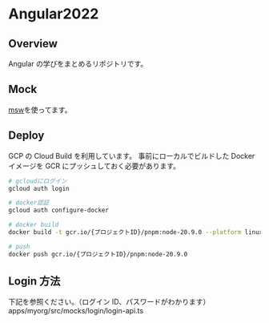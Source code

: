 # Angular2022

## Overview

Angular の学びをまとめるリポジトリです。

## Mock

[msw](https://mswjs.io/)を使ってます。

## Deploy

GCP の Cloud Build を利用しています。
事前にローカルでビルドした Docker イメージを GCR にプッシュしておく必要があります。

```bash
# gcloudにログイン
gcloud auth login

# docker認証
gcloud auth configure-docker

# docker build
docker build -t gcr.io/{プロジェクトID}/pnpm:node-20.9.0 --platform linux/amd64 .

# push
docker push gcr.io/{プロジェクトID}/pnpm:node-20.9.0
```

## Login 方法

下記を参照ください。（ログイン ID、パスワードがわかります）
apps/myorg/src/mocks/login/login-api.ts
